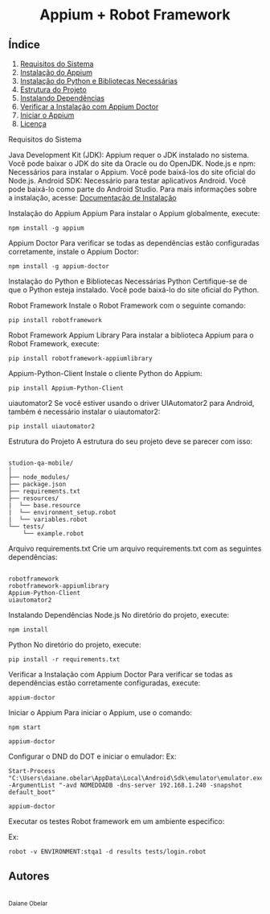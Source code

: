 
<h1 align="center">Appium + Robot Framework</h1>

## Índice

1. [Requisitos do Sistema](#requisitos-do-sistema)
2. [Instalação do Appium](#instalação-do-appium)
3. [Instalação do Python e Bibliotecas Necessárias](#instalação-do-python-e-bibliotecas-necessárias)
4. [Estrutura do Projeto](#estrutura-do-projeto)
5. [Instalando Dependências](#instalando-dependências)
6. [Verificar a Instalação com Appium Doctor](#verificar-a-instalação-com-appium-doctor)
7. [Iniciar o Appium](#iniciar-o-appium)
8. [Licença](#licença)


Requisitos do Sistema

Java Development Kit (JDK): Appium requer o JDK instalado no sistema. Você pode baixar o JDK do site da Oracle ou do OpenJDK.
Node.js e npm: Necessários para instalar o Appium. Você pode baixá-los do site oficial do Node.js.
Android SDK: Necessário para testar aplicativos Android. Você pode baixá-lo como parte do Android Studio.
Para mais informações sobre a instalação, acesse: [Documentação de Instalação](https://docs.google.com/document/d/1BKdG4KUyDis9EFoEaKw707UNI3XjgVHQG8pxfvEULlE/edit?usp=sharing)

Instalação do Appium
Appium
Para instalar o Appium globalmente, execute:

<pre><code>npm install -g appium</code></pre>
Appium Doctor
Para verificar se todas as dependências estão configuradas corretamente, instale o Appium Doctor:

<pre><code>npm install -g appium-doctor</code></pre>
Instalação do Python e Bibliotecas Necessárias
Python
Certifique-se de que o Python esteja instalado. Você pode baixá-lo do site oficial do Python.

Robot Framework
Instale o Robot Framework com o seguinte comando:

<pre><code>pip install robotframework</code></pre>
Robot Framework Appium Library
Para instalar a biblioteca Appium para o Robot Framework, execute:

<pre><code>pip install robotframework-appiumlibrary</code></pre>
Appium-Python-Client
Instale o cliente Python do Appium:

<pre><code>pip install Appium-Python-Client</code></pre>
uiautomator2
Se você estiver usando o driver UIAutomator2 para Android, também é necessário instalar o uiautomator2:

<pre><code>pip install uiautomator2</code></pre>
Estrutura do Projeto
A estrutura do seu projeto deve se parecer com isso:

<pre><code>
studion-qa-mobile/
│
├── node_modules/
├── package.json
├── requirements.txt
├── resources/ 
|  └── base.resource
|  └── environment_setup.robot
|  └── variables.robot
└── tests/
    └── example.robot
</code></pre>

Arquivo requirements.txt
Crie um arquivo requirements.txt com as seguintes dependências:

<pre><code>
robotframework
robotframework-appiumlibrary
Appium-Python-Client
uiautomator2
</code></pre>
Instalando Dependências
Node.js
No diretório do projeto, execute:

<pre><code>npm install</code></pre>
Python
No diretório do projeto, execute:

<pre><code>pip install -r requirements.txt</code></pre>
Verificar a Instalação com Appium Doctor
Para verificar se todas as dependências estão corretamente configuradas, execute:

<pre><code>appium-doctor</code></pre>
Iniciar o Appium
Para iniciar o Appium, use o comando:

<pre><code>npm start</code></pre>


<pre><code>appium-doctor</code></pre>
Configurar o DND do DOT e  iniciar o emulador:
Ex:
<pre><code>Start-Process "C:\Users\daiane.obelar\AppData\Local\Android\Sdk\emulator\emulator.exe" -ArgumentList "-avd NOMEDOADB -dns-server 192.168.1.240 -snapshot default_boot"</code></pre>

<pre><code>appium-doctor</code></pre>
Executar os testes Robot framework em um ambiente especifico:

Ex:
<pre><code>robot -v ENVIRONMENT:stqa1 -d results tests/login.robot</code></pre>

## Autores

<p align="left">
<br><sub>Daiane Obelar</sub>
</p>
